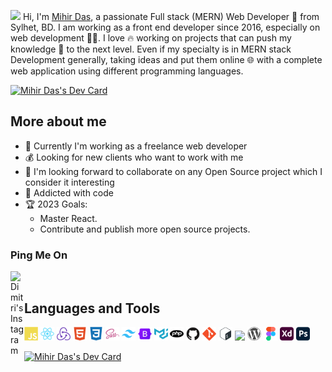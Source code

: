 <!-- Typing SVG by Mihir Das -->

<!-- Intro section -->

<img src="https://media.giphy.com/media/hvRJCLFzcasrR4ia7z/giphy.gif" width="23px"/> Hi, I'm [Mihir Das](https://github.com/the-mihir), a passionate Full stack (MERN) Web Developer 🤩 from Sylhet, BD. I am working as a front end developer since 2016, especially on web development 👨‍💻. I love 🔥 working on projects that can push my knowledge 🤯 to the next level. Even if my specialty is in MERN stack Development generally, taking ideas and put them online 🌐 with a complete web application using different programming languages.

<!-- Floating img -->
<a href="https://app.daily.dev/mihirdas"><img src="https://api.daily.dev/devcards/28e43e1943034b5eb16d447b1b8d9870.png?r=ubd" width="400" alt="Mihir Das's Dev Card"/></a>
<br>

## More about me

- 💪 Currently I'm working as a freelance web developer
- 💰 Looking for new clients who want to work with me
- 🤲 I'm looking forward to collaborate on any Open Source project which I consider it interesting
- 💉 Addicted with code
- 🏆 2023 Goals:
  - Master React.
  - Contribute and publish more open source projects.

<h3 align="left">Ping Me On</h3>
<a href="https://wa.me/+8801740623262">
  <img align="left" alt="Dimitri's Instagram" width="22px" src="https://upload.wikimedia.org/wikipedia/commons/thumb/6/6b/WhatsApp.svg/479px-WhatsApp.svg.png" />
</a>

<br>

## Languages and Tools

<code><img height="22" src="https://github.com/devicons/devicon/blob/master/icons/javascript/javascript-plain.svg"></code>
<code><img height="22" src="https://github.com/devicons/devicon/blob/master/icons/react/react-original.svg"></code>
<code><img height="22" src="https://github.com/devicons/devicon/blob/master/icons/redux/redux-original.svg"></code>
<code><img height="22" src="https://github.com/devicons/devicon/blob/master/icons/html5/html5-plain.svg"></code>
<code><img height="22" src="https://github.com/devicons/devicon/blob/master/icons/css3/css3-plain.svg"></code>
<code><img height="22" src="https://github.com/devicons/devicon/blob/master/icons/sass/sass-original.svg"></code>
<code><img height="22" src="https://github.com/devicons/devicon/blob/master/icons/tailwindcss/tailwindcss-plain.svg"></code>
<code><img height="22" src="https://github.com/devicons/devicon/blob/master/icons/bootstrap/bootstrap-original.svg"></code>
<code><img height="22" src="https://github.com/devicons/devicon/blob/master/icons/materialui/materialui-plain.svg"></code>
<code><img height="22" src="https://github.com/devicons/devicon/blob/master/icons/php/php-plain.svg"></code>
<code><img height="22" src="https://github.com/devicons/devicon/blob/master/icons/github/github-original.svg"></code>
<code><img height="22" src="https://github.com/devicons/devicon/blob/master/icons/git/git-plain.svg"></code>
<code><img height="22" src="https://github.com/devicons/devicon/blob/master/icons/bash/bash-original.svg"></code>
<code><img height="22" src="https://upload.wikimedia.org/wikipedia/commons/thumb/9/9a/Visual_Studio_Code_1.35_icon.svg/1024px-Visual_Studio_Code_1.35_icon.svg.png"></code>
<code><img height="22" src="https://github.com/devicons/devicon/blob/master/icons/wordpress/wordpress-plain.svg"></code>
<code><img height="22" src="https://github.com/devicons/devicon/blob/master/icons/figma/figma-original.svg"></code>
<code><img height="22" src="https://github.com/devicons/devicon/blob/master/icons/xd/xd-plain.svg"></code>
<code><img height="22" src="https://github.com/devicons/devicon/blob/master/icons/photoshop/photoshop-plain.svg"></code>

<!-- Floating img -->
<a href="https://app.daily.dev/mihirdas"><img src="https://api.daily.dev/devcards/28e43e1943034b5eb16d447b1b8d9870.png?r=ubd" width="400" alt="Mihir Das's Dev Card"/></a>
<br> 
